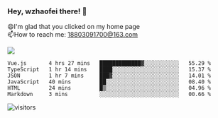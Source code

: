 ### Hey, wzhaofei there! 👋

😄I'm glad that you clicked on my home page<br>
📫How to reach me: 18803091700@163.com<br>

![](https://github-readme-stats.vercel.app/api?username=wzhaofei&show_icons=true)

<!--START_SECTION:waka-->

```text
Vue.js       4 hrs 27 mins   █████████████▓░░░░░░░░░░░   55.29 %
TypeScript   1 hr 14 mins    ████░░░░░░░░░░░░░░░░░░░░░   15.37 %
JSON         1 hr 7 mins     ███▓░░░░░░░░░░░░░░░░░░░░░   14.01 %
JavaScript   40 mins         ██░░░░░░░░░░░░░░░░░░░░░░░   08.40 %
HTML         24 mins         █▒░░░░░░░░░░░░░░░░░░░░░░░   04.96 %
Markdown     3 mins          ░░░░░░░░░░░░░░░░░░░░░░░░░   00.66 %
```

<!--END_SECTION:waka-->

![visitors](https://visitor-badge.glitch.me/badge?page_id=wzhaofei)


<!--
**wzhaofei/wzhaofei** is a ✨ _special_ ✨ repository because its `README.md` (this file) appears on your GitHub profile.

[<img align="right" width="50%" src="https://github-readme-stats.vercel.app/api?username=wzhaofei&show_icons=true">](https://metrics.lecoq.io/wzhaofei#gh-light-mode-only)

Here are some ideas to get you started:

- 🔭 I’m currently working on ...
- 🌱 I’m currently learning ...
- 👯 I’m looking to collaborate on ...
- 🤔 I’m looking for help with ...
- 💬 Ask me about ...
- 📫 How to reach me: ...
- 😄 Pronouns: ...
- ⚡ Fun fact: ...
-->
